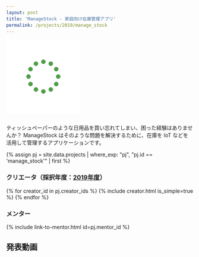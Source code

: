 ```yaml
---
layout: post
title: 'ManageStock - 家庭向け在庫管理アプリ'
permalink: /projects/2019/manage_stock
---
```


<img class='top-img lazyload' src='/assets/img/spinner.svg' data-src='/assets/img/thumbnails/2019/manage_stock.jpg' alt='サムネイル画像' loading='lazy' style='margin-bottom: 10px;' />

ティッシュペーパーのような日用品を買い忘れてしまい、困った経験はありませんか？ ManageStock はそのような問題を解決するために、在庫を IoT などを活用して管理するアプリケーションです。

{% assign pj = site.data.projects | where_exp: "pj", "pj.id == 'manage_stock'" | first %}

### クリエータ（採択年度：<a href='/projects/2019'>2019年度</a>）
<p>
{% for creator_id in pj.creator_ids %}
  {% include creator.html is_simple=true %}
{% endfor %}
</p>

### メンター
<p>{% include link-to-mentor.html id=pj.mentor_id %}</p>

## 発表動画
<div class="youtube">
  <iframe width="560" height="315" class="lazyload" data-src="https://www.youtube.com/embed/N1QfbFyjNXg?rel=0" frameborder="0" allowfullscreen=""></iframe>
</div>

